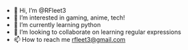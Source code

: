 - 👋 Hi, I’m @RFleet3
- 👀 I’m interested in gaming, anime, tech!
- 🌱 I’m currently learning python
- 💞️ I’m looking to collaborate on learning regular expressions
- 📫 How to reach me rfleet3@gmail.com

<!---
RFleet3/RFleet3 is a ✨ special ✨ repository because its `README.md` (this file) appears on your GitHub profile.
You can click the Preview link to take a look at your changes.
--->
